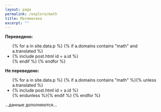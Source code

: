 ```yaml
---
layout: page
permalink: /explore/math
title: Математика
excerpt: ""
---
```

**Переведено:**
<ul>
{% for a in site.data.p %}
{% if a.domains contains "math" and a.translated %}
  <li>{% include post.html id = a.id %}</li>
{% endif %}
{% endfor %}
</ul>

**Не переведено:**
<ul>
{% for a in site.data.p %}
{% if a.domains contains "math" %}{% unless a.translated %}
  <li>{% include post.html id = a.id %}</li>
{% endunless %}{% endif %}
{% endfor %}
</ul>

...данные дополняются...
